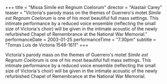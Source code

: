 +++
title = "Missa Simile est Regnum Coelorum"
director = "Alastair Carey"
teaser = "Victoria's parody mass on the themes of Guerrero's motet *Simile est Regnum Coelorum* is one of his most beautiful full mass settings. This intimate performance by a reduced voice ensemble (reflecting the small size of Victoria's choir) will be given in the intimate acoustic of the newly refurbished Chapel of Remembrance at the National War Memorial."
performanceDate = 2003-01-25
performanceTime = "7.30pm"
subtitle = "Tomas Luis de Victoria 1548-1611"
+++

Victoria's parody mass on the themes of Guerrero's motet *Simile est Regnum Coelorum* is one of his most beautiful full mass settings. This intimate performance by a reduced voice ensemble (reflecting the small size of Victoria's choir) will be given in the intimate acoustic of the newly refurbished Chapel of Remembrance at the National War Memorial.
